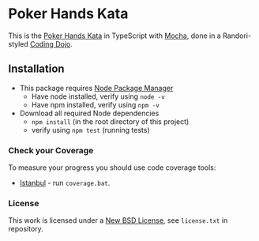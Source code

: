 #  Poker Hands Kata #

This is the [Poker Hands Kata](http://codingdojo.org/kata/PokerHands/) in TypeScript with [Mocha](https://mochajs.org/), done in a Randori-styled [Coding Dojo](http://codingdojo.org/WhatIsCodingDojo/).

## Installation ##

* This package requires [Node Package Manager](https://www.npmjs.com/)
    * Have node installed, verify using ```node -v```
    * Have npm installed, verify using ```npm -v```
* Download all required Node dependencies
    * ```npm install``` (in the root directory of this project)
    * verify using ```npm test``` (running tests)

### Check your Coverage ###

To measure your progress you should use code coverage tools:

* [Istanbul](https://istanbul.js.org/) - run `coverage.bat`.

### License ###

This work is licensed under a [New BSD License](http://opensource.org/licenses/bsd-license.php), see `license.txt` in repository.
